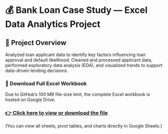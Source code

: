 # 💰 Bank Loan Case Study — Excel Data Analytics Project
## 📄 Project Overview

Analyzed loan applicant data to identify key factors influencing loan approval and default likelihood.
Cleaned and processed applicant data, performed exploratory data analysis (EDA), and visualized trends to support data-driven lending decisions.

### 📂 Download Full Excel Workbook

Due to GitHub’s 100 MB file-size limit, the complete Excel workbook is hosted on Google Drive.

### [👉 Click here to view or download the file](https://drive.google.com/file/d/1DSq8tc1LocrdfAd1t06fTv8cY3spjlk6/view)

(You can view all sheets, pivot tables, and charts directly in Google Sheets.)
